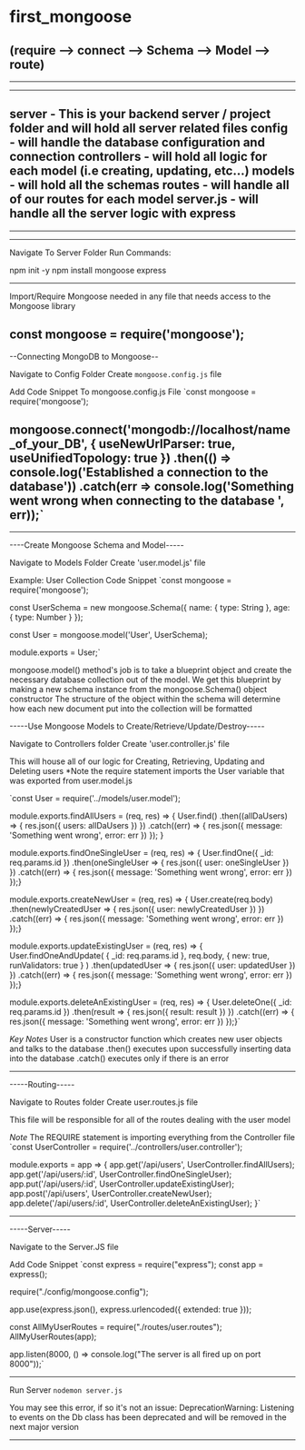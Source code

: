# first_mongoose


(require --> connect --> Schema --> Model --> route)
----------------------------------
----------------------------------
----------------------------------




server - This is your backend server / project folder and will hold all server related files
config - will handle the database configuration and connection
controllers - will hold all logic for each model (i.e creating, updating, etc...)
models - will hold all the schemas
routes - will handle all of our routes for each model
server.js - will handle all the server logic with express
----------------------------------
----------------------------------
----------------------------------


Navigate To Server Folder
Run Commands:

npm init -y
npm install mongoose express

----------------------------------

Import/Require Mongoose 
needed in any file that needs access to the Mongoose library

const mongoose = require('mongoose');
----------------------------------

--Connecting MongoDB to Mongoose--

Navigate to Config Folder
Create `mongoose.config.js` file


Add Code Snippet To mongoose.config.js File 
`const mongoose = require('mongoose');
 
mongoose.connect('mongodb://localhost/name_of_your_DB', {
    useNewUrlParser: true,
    useUnifiedTopology: true
})
    .then(() => console.log('Established a connection to the database'))
    .catch(err => console.log('Something went wrong when connecting to the database ', err));`
----------------------------------
----------------------------------

----Create Mongoose Schema and Model-----

Navigate to Models Folder
Create 'user.model.js' file

Example: User Collection Code Snippet 
`const mongoose = require('mongoose');
 
const UserSchema = new mongoose.Schema({
    name: {
        type: String
    },
    age: {
        type: Number
    }
});
 
const User = mongoose.model('User', UserSchema);
 
module.exports = User;`


mongoose.model() method's job is to take a blueprint object and create the necessary database collection out of the model. 
We get this blueprint by making a new schema instance from the mongoose.Schema() object constructor
The structure of the object within the schema will determine how each new document put into the collection will be formatted


-----Use Mongoose Models to Create/Retrieve/Update/Destroy-----

Navigate to Controllers folder
Create 'user.controller.js' file 

This will house all of our logic for Creating, Retrieving, Updating and Deleting users 
*Note the require statement imports the User variable that was exported from user.model.js

`const User = require('../models/user.model');
 
module.exports.findAllUsers = (req, res) => {
    User.find()
        .then((allDaUsers) => {
            res.json({ users: allDaUsers })
        })
        .catch((err) => {
            res.json({ message: 'Something went wrong', error: err })
        });
}
 
module.exports.findOneSingleUser = (req, res) => {
    User.findOne({ _id: req.params.id })
        .then(oneSingleUser => {
            res.json({ user: oneSingleUser })
        })
        .catch((err) => {
            res.json({ message: 'Something went wrong', error: err })
        });}
 
module.exports.createNewUser = (req, res) => {
    User.create(req.body)
        .then(newlyCreatedUser => {
            res.json({ user: newlyCreatedUser })
        })
        .catch((err) => {
            res.json({ message: 'Something went wrong', error: err })
        });}
 
module.exports.updateExistingUser = (req, res) => {
    User.findOneAndUpdate(
        { _id: req.params.id },
        req.body,
        { new: true, runValidators: true }
    )
        .then(updatedUser => {
            res.json({ user: updatedUser })
        })
        .catch((err) => {
            res.json({ message: 'Something went wrong', error: err })
        });}
 
module.exports.deleteAnExistingUser = (req, res) => {
    User.deleteOne({ _id: req.params.id })
        .then(result => {
            res.json({ result: result })
        })
        .catch((err) => {
            res.json({ message: 'Something went wrong', error: err })
        });}`


*Key Notes*
User is a constructor function which creates new user objects and talks to the database
.then() executes upon successfully inserting data into the database
.catch() executes only if there is an error 


--------------------------------------------------

-----Routing-----

Navigate to Routes folder
Create user.routes.js file

This file will be responsible for all of the routes dealing with the user model 

*Note*
The REQUIRE statement is importing everything from the Controller file
`const UserController = require('../controllers/user.controller');
 
module.exports = app => {
    app.get('/api/users', UserController.findAllUsers);
    app.get('/api/users/:id', UserController.findOneSingleUser);
    app.put('/api/users/:id', UserController.updateExistingUser);
    app.post('/api/users', UserController.createNewUser);
    app.delete('/api/users/:id', UserController.deleteAnExistingUser);
}`

--------------------------------------------------
-----Server-----

Navigate to the Server.JS file 

Add Code Snippet
`const express = require("express");
const app = express();
    
require("./config/mongoose.config");
    
app.use(express.json(), express.urlencoded({ extended: true }));
    
const AllMyUserRoutes = require("./routes/user.routes");
AllMyUserRoutes(app);
    
app.listen(8000, () => console.log("The server is all fired up on port 8000"));`


--------------------------------------------------
Run Server
`nodemon server.js`

You may see this error, if so it's not an issue:
  DeprecationWarning: Listening to events on the Db class has been deprecated and will be removed in the next major version

--------------------------------------------------


